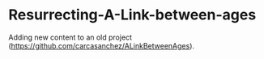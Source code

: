 # Resurrecting-A-Link-between-ages
Adding new content to an old project (https://github.com/carcasanchez/ALinkBetweenAges).
